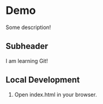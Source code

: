 # Demo

Some description!

## Subheader

I am learning Git!

## Local Development

1. Open index.html in your browser.
